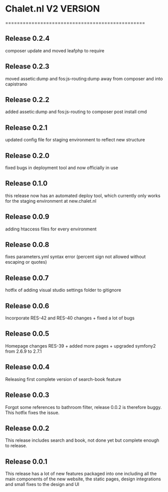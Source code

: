# Chalet.nl V2 VERSION
================================================
## Release 0.2.4
composer update and moved leafphp to require

## Release 0.2.3
moved assetic:dump and fos:js-routing:dump away from composer and into capistrano

## Release 0.2.2
added assetic:dump and fos:js-routing to composer post install cmd

## Release 0.2.1
updated config file for staging environment to reflect new structure

## Release 0.2.0
fixed bugs in deployment tool and now officially in use

## Release 0.1.0
this release now has an automated deploy tool, which currently only works for
the staging environment at new.chalet.nl

## Release 0.0.9
adding htaccess files for every environment

## Release 0.0.8
fixes parameters.yml syntax error (percent sign not allowed without escaping or quotes)

## Release 0.0.7
hotfix of adding visual studio settings folder to gitignore

## Release 0.0.6
Incorporate RES-42 and RES-40 changes + fixed a lot of bugs

## Release 0.0.5
Homepage changes RES-39 + added more pages + upgraded symfony2 from 2.6.9 to 2.7.1

## Release 0.0.4
Releasing first complete version of search-book feature

## Release 0.0.3
Forgot some references to bathroom filter, release 0.0.2 is therefore buggy.
This hotfix fixes the issue.

## Release 0.0.2
This release includes search and book, not done yet but complete enough
to release.

## Release 0.0.1
This release has a lot of new features packaged into one including all
the main components of the new website, the static pages, design integrations
and small fixes to the design and UI
